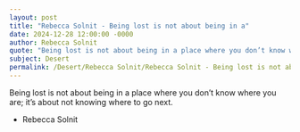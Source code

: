 ```yaml
---
layout: post
title: "Rebecca Solnit - Being lost is not about being in a"
date: 2024-12-28 12:00:00 -0000
author: Rebecca Solnit
quote: "Being lost is not about being in a place where you don’t know where you are; it’s about not knowing where to go next."
subject: Desert
permalink: /Desert/Rebecca Solnit/Rebecca Solnit - Being lost is not about being in a
---
```


Being lost is not about being in a place where you don’t know where you are; it’s about not knowing where to go next.

- Rebecca Solnit
